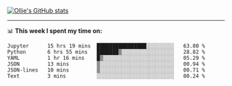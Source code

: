 <!--
**icedpanda/icedpanda** is a ✨ _special_ ✨ repository because its `README.md` (this file) appears on your GitHub profile.

Here are some ideas to get you started:

- 🔭 I’m currently working on ...
- 🌱 I’m currently learning ...
- 👯 I’m looking to collaborate on ...
- 🤔 I’m looking for help with ...
- 💬 Ask me about ...
- 📫 How to reach me: ...
- 😄 Pronouns: ...
- ⚡ Fun fact: ...
-->
[![Ollie's GitHub stats](https://github-readme-stats-icedpanda.vercel.app/api?username=icedpanda&count_private=true&show_icons=true)](https://github.com/icedpanda)

---
📊 **This week I spent my time on:**
<!--START_SECTION:waka-->

```text
Jupyter      15 hrs 19 mins  ████████████████░░░░░░░░░   63.80 %
Python       6 hrs 55 mins   ███████▒░░░░░░░░░░░░░░░░░   28.82 %
YAML         1 hr 16 mins    █▒░░░░░░░░░░░░░░░░░░░░░░░   05.29 %
JSON         13 mins         ▒░░░░░░░░░░░░░░░░░░░░░░░░   00.94 %
JSON-lines   10 mins         ▒░░░░░░░░░░░░░░░░░░░░░░░░   00.71 %
Text         3 mins          ░░░░░░░░░░░░░░░░░░░░░░░░░   00.24 %
```

<!--END_SECTION:waka-->
